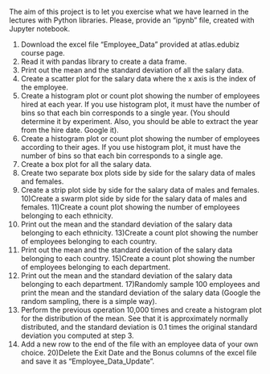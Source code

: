 The aim of this project is to let you exercise what we have learned in the lectures with Python libraries.
Please, provide an “ipynb” file, created with Jupyter notebook.
1) Download the excel file “Employee_Data” provided at atlas.edubiz course page.
2) Read it with pandas library to create a data frame.
3) Print out the mean and the standard deviation of all the salary data.
4) Create a scatter plot for the salary data where the x axis is the index of the employee.
5) Create a histogram plot or count plot showing the number of employees hired at each year. If you
use histogram plot, it must have the number of bins so that each bin corresponds to a single year.
(You should determine it by experiment. Also, you should be able to extract the year from the hire
date. Google it).
6) Create a histogram plot or count plot showing the number of employees according to their ages. If
you use histogram plot, it must have the number of bins so that each bin corresponds to a single
age.
7) Create a box plot for all the salary data.
8) Create two separate box plots side by side for the salary data of males and females.
9) Create a strip plot side by side for the salary data of males and females.
10)Create a swarm plot side by side for the salary data of males and females.
11)Create a count plot showing the number of employees belonging to each ethnicity.
12) Print out the mean and the standard deviation of the salary data belonging to each ethnicity.
13)Create a count plot showing the number of employees belonging to each country.
14) Print out the mean and the standard deviation of the salary data belonging to each country.
15)Create a count plot showing the number of employees belonging to each department.
16) Print out the mean and the standard deviation of the salary data belonging to each department.
17)Randomly sample 100 employees and print the mean and the standard deviation of the salary
data (Google the random sampling, there is a simple way).
18) Perform the previous operation 10,000 times and create a histogram plot for the distribution of the
mean. See that it is approximately normally distributed, and the standard deviation is 0.1 times the
original standard deviation you computed at step 3.
19) Add a new row to the end of the file with an employee data of your own choice.
20)Delete the Exit Date and the Bonus columns of the excel file and save it as
“Employee_Data_Update”.
